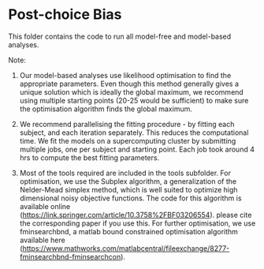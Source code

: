 # Post-choice Bias


This folder contains the code to run all model-free and model-based analyses.

Note:
1. Our model-based analyses use likelihood optimisation to find the appropriate parameters. Even though this method generally gives a unique solution which is ideally the global maximum, we recommend using multiple starting points (20-25 would be sufficient) to make sure the optimisation algorithm finds the global maximum.

2. We recommend parallelising the fitting procedure - by fitting each subject, and each iteration separately. This reduces the computational time. We fit the models on a supercomputing cluster by submitting multiple jobs, one per subject and starting point. Each job took around 4 hrs to compute the best fitting parameters.

3. Most of the tools required are included in the tools subfolder. For optimisation, we use the Subplex algorithm, a generalization of the Nelder-Mead simplex method, which is well suited to optimize high dimensional noisy objective functions. The code for this algorithm is available online (https://link.springer.com/article/10.3758%2FBF03206554). please cite the corresponding paper if you use this.
For further optimisation, we use fminsearchbnd, a matlab bound constrained optimisation algorithm available here (https://www.mathworks.com/matlabcentral/fileexchange/8277-fminsearchbnd-fminsearchcon).
